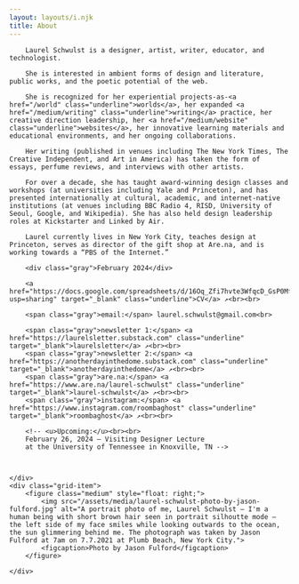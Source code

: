 ```yaml
---
layout: layouts/i.njk
title: About
---
```


<div class="grid" id="double">
    <div class="grid-item">

        Laurel Schwulst is a designer, artist, writer, educator, and technologist.

        She is interested in ambient forms of design and literature, public works, and the poetic potential of the web.

        She is recognized for her experiential projects-as-<a href="/world" class="underline">worlds</a>, her expanded <a href="/medium/writing" class="underline">writing</a> practice, her creative direction leadership, her <a href="/medium/website" class="underline">websites</a>, her innovative learning materials and educational environments, and her ongoing collaborations.

        Her writing (published in venues including The New York Times, The Creative Independent, and Art in America) has taken the form of essays, perfume reviews, and interviews with other artists.

        For over a decade, she has taught award-winning design classes and workshops (at universities including Yale and Princeton), and has presented internationally at cultural, academic, and internet-native institutions (at venues including BBC Radio 4, RISD, University of Seoul, Google, and Wikipedia). She has also held design leadership roles at Kickstarter and Linked by Air.

        Laurel currently lives in New York City, teaches design at Princeton, serves as director of the gift shop at Are.na, and is working towards a “PBS of the Internet.”

        <div class="gray">February 2024</div>

        <a href="https://docs.google.com/spreadsheets/d/16Oq_Zfi7hvte3WfqcD_GsP0MfykMlDfDKy6VuS6RTvM/edit?usp=sharing" target="_blank" class="underline">CV</a> ↗<br><br>

        <span class="gray">email:</span> laurel.schwulst@gmail.com<br>

        <span class="gray">newsletter 1:</span> <a href="https://laurelsletter.substack.com" class="underline" target="_blank">laurelsletter</a> ↗<br><br>
        <span class="gray">newsletter 2:</span> <a href="https://anotherdayinthedome.substack.com" class="underline" target="_blank">anotherdayinthedome</a> ↗<br><br>
        <span class="gray">are.na:</span> <a href="https://www.are.na/laurel-schwulst" class="underline" target="_blank">laurel-schwulst</a> ↗<br><br>
        <span class="gray">instagram:</span> <a href="https://www.instagram.com/roombaghost" class="underline" target="_blank">roombaghost</a> ↗<br><br>

        <!-- <u>Upcoming:</u><br><br>
        February 26, 2024 — Visiting Designer Lecture
        at the University of Tennessee in Knoxville, TN -->



    </div>
    <div class="grid-item">
        <figure class="medium" style="float: right;">
            <img src="/assets/media/laurel-schwulst-photo-by-jason-fulford.jpg" alt="A portrait photo of me, Laurel Schwulst — I'm a human being with short brown hair seen in portrait silhoutte mode — the left side of my face smiles while looking outwards to the ocean, the sun glimmering behind me. The photograph was taken by Jason Fulford at 7am on 7.7.2021 at Plumb Beach, New York City.">
            <figcaption>Photo by Jason Fulford</figcaption>
        </figure>

    </div>

</div>
